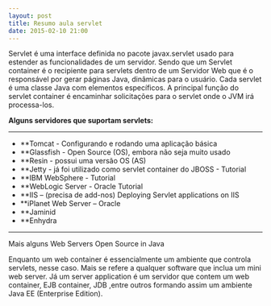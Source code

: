 ```yaml
---
layout: post
title: Resumo aula servlet
date: 2015-02-10 21:00
---
```

<p class="txt-post">
Servlet é uma interface definida no pacote javax.servlet usado para estender as funcionalidades de um servidor. Sendo que um Servlet container é o recipiente para servlets dentro de um Servidor Web que é o responsável por gerar páginas Java, dinâmicas para o usuário.
Cada servlet é uma classe Java com elementos específicos. A principal função do servlet container é encaminhar solicitações para o servlet  onde o JVM irá processa-los. 
</p>

<strong>
Alguns servidores que suportam servlets:
</strong>

---
* **Tomcat - Configurando e rodando uma aplicação básica
* **Glassfish -  Open Source (OS), embora não seja muito usado
* **Resin - possui uma versão OS (AS)
* **Jetty - já foi utilizado como servlet container do JBOSS - Tutorial
* **IBM WebSphere - Tutorial
* **WebLogic Server - Oracle Tutorial
* **IIS – (precisa de add-nos) Deploying Servlet applications on IIS
* **iPlanet Web Server – Oracle
* **Jaminid
* **Enhydra
---

<p class="txt-post">
Mais alguns Web Servers Open Source in Java

Enquanto um web container é essencialmente um ambiente que controla servlets, nesse caso. Mais se refere a qualquer software que inclua um mini web server. Já um server application é um servidor que contem um web container, EJB container,  JDB ,entre outros formando assim um ambiente Java EE (Enterprise Edition).
</p>